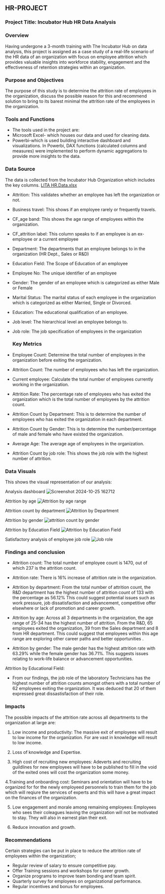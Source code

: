  ## HR-PROJECT

### Project Title: Incubator Hub HR Data Analysis


### Overview
Having undergone a 3-month training with The Incubator Hub on data analysis, this project is assigned as a case study of a real-life scenario of the HR data of an organization with focus on employee attrition which provides valuable insights into workforce stability, engagement and the effectiveness of retention strategies within an organization. 


### Purpose and Objectives
The purpose of this study is to determine the attrition rate of employees in the organization, discuss the possible reason for this and recommend solution to bring to its barest minimal the attrition rate of the employees in the organization.


### Tools and Functions
- The tools used in the project are: 
- Microsoft Excel- which houses our data and used for cleaning data.
- Powerbi-which is used building interactive dashboard and visualizations.
In Powerbi, DAX functions (calculated columns and measures) were implemented to perform dynamic aggregations to provide more insights to the data.


### Data Source
The data is collected from the Incubator Hub Organization which includes the key columns. [LITA HR.Data.xlsx](https://github.com/user-attachments/files/17602644/LITA.HR.Data.xlsx)


- Attrition: This validates whether an employee has left the organization or not.
- Business travel: This shows if an employee rarely or frequently travels.
- CF_age band: This shows the age range of employees within the organization.
- CF_attrition label: This column speaks to if an employee is an ex-employee or a current employee
- Department: The departments that an employee belongs to in the organization (HR Dept., Sales or R&D)
- Education Field: The Scope of Education of an employee
- Employee No: The unique identifier of an employee
- Gender: The gender of an employee which is categorized as either Male or Female
- Marital Status: The marital status of each employee in the organization which is categorized as either Married, Single or Divorced.
- Education: The educational qualification of an employee.
- Job level: The hierarchical level an employee belongs to.
- Job role: The job specification of employees in the organization


  ### Key Metrics
- Employee Count: Determine the total number of employees in the organization before exiting the organization.
- Attrition Count: The number of employees who has left the organization.
- Current employee: Calculate the total number of employees currently working in the organization. 
- Attrition Rate: The percentage rate of employees who has exited the organization which is the total number of employees by the attrition count.
- Attrition Count by Department: This is to determine the number of employees who has exited the organization in each department.
- Attrition Count by Gender: This is to determine the number/percentage of male and female who have existed the organization.
- Average Age: The average age of employees in the organization.
- Attrition Count by job role: This shows the job role with the highest number of attrition.



### Data Visuals
This shows the visual representation of our analysis:

Analysis dashboard
![Screenshot 2024-10-25 162712](https://github.com/user-attachments/assets/59bdc96a-d3bf-4953-b64d-6dc3be504b5a)


Attrition by age
![Attrition by age range](https://github.com/user-attachments/assets/68950110-33c3-4693-9098-32f09adee265)


Attrition count by department
![Attrition by Department](https://github.com/user-attachments/assets/1c4352e7-a54c-4de4-ba99-50f81c1266a4)


Attrition by gender
![attrition count by gender](https://github.com/user-attachments/assets/2d564c00-3d46-4859-b91e-8d356897d2fa)


Attrition by Education Field
![Attrition by Education Field](https://github.com/user-attachments/assets/3431bbbe-7776-4044-b6ca-bb66ae7b6b52)


Satisfactory analysis of employee job role
![Job role](https://github.com/user-attachments/assets/442cadd8-278a-4fdd-afc4-3457d6c694c4)


### Findings and conclusion
- Attrition count: The total number of employee count is 1470, out of which 237 is the attrition count.
- Attrition rate: There is 16% increase of attrition rate in the organization.
- Attrition by department: From the total number of attrition count, the R&D department has the highest number of attrition count of 133 with the percentage as 56.12% 
This could suggest potential issues such as work pressure, job dissatisfaction and advancement, competitive offer elsewhere or lack of promotion and career growth.

- Attrition by age: Across all 3 departments in the organization, the age range of 25-34 has the highest number of attrition. From the R&D, 65 employees exited the organization, 39 from the Sales department and 8 from HR department.
This could suggest that employees within this age range are exploring other career paths and better opportunities .

- Attrition by gender: The male gender has the highest attrition rate with 63.29% while the female gender has 36.71%.
 This suggests issues relating to work-life balance or advancement opportunities.

Attrition by Educational Field: 

- From our findings, the job role of the laboratory Technicians has the highest number of attrition counts amongst others with a total number of 62 employees exiting the organization. It was deduced that 20 of them expressed great dissastisfaction of their role.

### Impacts
 The possible impacts of the attrition rate across all departments to the organization at large are:
 
1. Low income and productivity: The massive exit of employees will result to low income for the organization. For  are vast in knowledge will result to low income.
   
2. Loss of knowledge and Expertise.
   
3. High cost of recruiting new employees: Adeverts and recruiting guildlines for new employees will have to be published to fill in the void of the exited ones will cost the organization some money.
   
4.Training and onboarding cost: Seminars and orientation will have to be organized for for the newly employeed personnels to train them for the job which will reqiure the services of experts and this will have a great impact on the finances of the organization. 

5. Low engagement and morale among remaining employees: Employees who sees their coleagues leaving the organization will not be motivated to stay. They will also in earnest plan their exit.
   
6. Reduce innovation and growth.


### Recommendations
Certain strategies can be put in place to reduce the attrition rate of employees within the organization;
- Regular review of salary to ensure competitive pay.
- Offer Training sessions and workshops for career growth.
- Organize programs to improve team bonding and team spirit.
- Quarterly survey for employees on organizational performance.
- Regular incentives and bonus for employees.





